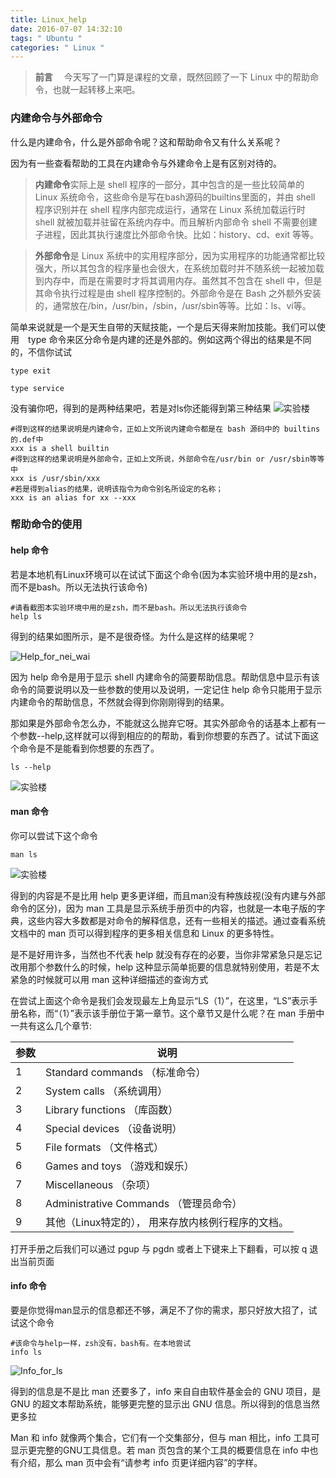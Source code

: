 ```yaml
---
title: Linux_help
date: 2016-07-07 14:32:10
tags: " Ubuntu "
categories: " Linux "
---
```


>**前言**
　今天写了一门算是课程的文章，既然回顾了一下 Linux 中的帮助命令，也就一起转移上来吧。

### 内建命令与外部命令

什么是内建命令，什么是外部命令呢？这和帮助命令又有什么关系呢？

因为有一些查看帮助的工具在内建命令与外建命令上是有区别对待的。

> **内建命令**实际上是 shell 程序的一部分，其中包含的是一些比较简单的 Linux 系统命令，这些命令是写在bash源码的builtins里面的，并由 shell 程序识别并在 shell 程序内部完成运行，通常在 Linux 系统加载运行时 shell 就被加载并驻留在系统内存中。而且解析内部命令 shell 不需要创建子进程，因此其执行速度比外部命令快。比如：history、cd、exit 等等。

> **外部命令**是 Linux 系统中的实用程序部分，因为实用程序的功能通常都比较强大，所以其包含的程序量也会很大，在系统加载时并不随系统一起被加载到内存中，而是在需要时才将其调用内存。虽然其不包含在 shell 中，但是其命令执行过程是由 shell 程序控制的。外部命令是在 Bash 之外额外安装的，通常放在/bin，/usr/bin，/sbin，/usr/sbin等等。比如：ls、vi等。

简单来说就是一个是天生自带的天赋技能，一个是后天得来附加技能。我们可以使用　type 命令来区分命令是内建的还是外部的。例如这两个得出的结果是不同的，不信你试试

```
type exit

type service
```

没有骗你吧，得到的是两种结果吧，若是对ls你还能得到第三种结果
![实验楼](https://dn-simplecloud.qbox.me/1135081467870301890-wm)

```
#得到这样的结果说明是内建命令，正如上文所说内建命令都是在 bash 源码中的 builtins 的.def中
xxx is a shell builtin
#得到这样的结果说明是外部命令，正如上文所说，外部命令在/usr/bin or /usr/sbin等等中
xxx is /usr/sbin/xxx
#若是得到alias的结果，说明该指令为命令别名所设定的名称；
xxx is an alias for xx --xxx
```

### 帮助命令的使用

#### help 命令

若是本地机有Linux环境可以在试试下面这个命令(因为本实验环境中用的是zsh，而不是bash。所以无法执行该命令)

```
#请看截图本实验环境中用的是zsh，而不是bash。所以无法执行该命令
help ls
```

得到的结果如图所示，是不是很奇怪。为什么是这样的结果呢？

![Help_for_nei_wai]()

因为 help 命令是用于显示 shell 内建命令的简要帮助信息。帮助信息中显示有该命令的简要说明以及一些参数的使用以及说明，一定记住 help 命令只能用于显示内建命令的帮助信息，不然就会得到你刚刚得到的结果。

那如果是外部命令怎么办，不能就这么抛弃它呀。其实外部命令的话基本上都有一个参数--help,这样就可以得到相应的的帮助，看到你想要的东西了。试试下面这个命令是不是能看到你想要的东西了。

```
ls --help
```

![实验楼](https://dn-simplecloud.qbox.me/1135081467871419660-wm)

#### man 命令

你可以尝试下这个命令

```
man ls
```

![实验楼](https://dn-simplecloud.qbox.me/1135081467871829217-wm)

得到的内容是不是比用 help 更多更详细，而且man没有种族歧视(没有内建与外部命令的区分)，因为 man 工具是显示系统手册页中的内容，也就是一本电子版的字典，这些内容大多数都是对命令的解释信息，还有一些相关的描述。通过查看系统文档中的 man 页可以得到程序的更多相关信息和 Linux 的更多特性。

是不是好用许多，当然也不代表 help 就没有存在的必要，当你非常紧急只是忘记改用那个参数什么的时候，help 这种显示简单扼要的信息就特别使用，若是不太紧急的时候就可以用 man 这种详细描述的查询方式

在尝试上面这个命令是我们会发现最左上角显示“LS（1）”，在这里，“LS”表示手册名称，而“（1）”表示该手册位于第一章节。这个章节又是什么呢？在 man 手册中一共有这么几个章节:

|参数 | 说明 |
|-----|-----|
| 1 | Standard commands （标准命令）|
| 2 | System calls （系统调用）|
| 3 | Library functions （库函数）|
| 4 | Special devices （设备说明）|
| 5 | File formats （文件格式）|
| 6 | Games and toys （游戏和娱乐）|
| 7 | Miscellaneous （杂项）|
| 8 | Administrative Commands （管理员命令）|
| 9 | 其他（Linux特定的）， 用来存放内核例行程序的文档。|

打开手册之后我们可以通过 pgup 与 pgdn 或者上下键来上下翻看，可以按 q 退出当前页面

#### info 命令

要是你觉得man显示的信息都还不够，满足不了你的需求，那只好放大招了，试试这个命令

```
#该命令与help一样，zsh没有，bash有。在本地尝试
info ls
```

![Info_for_ls]()

得到的信息是不是比 man 还要多了，info 来自自由软件基金会的 GNU 项目，是 GNU 的超文本帮助系统，能够更完整的显示出 GNU 信息。所以得到的信息当然更多拉

Man 和 info 就像两个集合，它们有一个交集部分，但与 man 相比，info 工具可显示更完整的GNU工具信息。若 man 页包含的某个工具的概要信息在 info 中也有介绍，那么 man 页中会有“请参考 info 页更详细内容”的字样。
